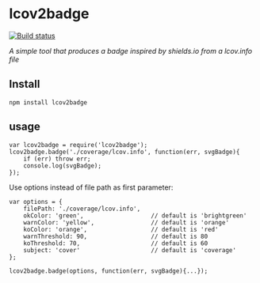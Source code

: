 # lcov2badge

[![Build status](https://img.shields.io/travis/albanm/lcov2badge.svg)](https://travis-ci.org/albanm/lcov2badge)

*A simple tool that produces a badge inspired by shields.io from a lcov.info file*


## Install

    npm install lcov2badge


## usage

    var lcov2badge = require('lcov2badge');
    lcov2badge.badge('./coverage/lcov.info', function(err, svgBadge){
    	if (err) throw err;
    	console.log(svgBadge);
    });

Use options instead of file path as first parameter:

	var options = {
		filePath: './coverage/lcov.info',
		okColor: 'green', 					// default is 'brightgreen'
		warnColor: 'yellow', 				// default is 'orange'
		koColor: 'orange', 					// default is 'red'
		warnThreshold: 90, 					// default is 80
		koThreshold: 70,					// default is 60
		subject: 'cover'					// default is 'coverage'
	};

    lcov2badge.badge(options, function(err, svgBadge){...});